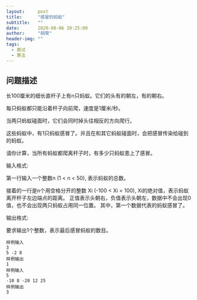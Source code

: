 ```yaml
---
layout:     post
title:      "感冒的蚂蚁"
subtitle:   ""
date:       2020-08-06 20:25:00
author:     "胡荣"
header-img: ""
tags:
  - 面试
  - 算法
---
```


## 问题描述

长100厘米的细长直杆子上有n只蚂蚁。它们的头有的朝左，有的朝右。

每只蚂蚁都只能沿着杆子向前爬，速度是1厘米/秒。

当两只蚂蚁碰面时，它们会同时掉头往相反的方向爬行。

这些蚂蚁中，有1只蚂蚁感冒了。并且在和其它蚂蚁碰面时，会把感冒传染给碰到的蚂蚁。

请你计算，当所有蚂蚁都爬离杆子时，有多少只蚂蚁患上了感冒。

输入格式:

第一行输入一个整数n (1 < n < 50), 表示蚂蚁的总数。

接着的一行是n个用空格分开的整数 Xi (-100 < Xi < 100), 
Xi的绝对值，表示蚂蚁离开杆子左边端点的距离。
正值表示头朝右，负值表示头朝左，数据中不会出现0值，也不会出现两只蚂蚁占用同一位置。
其中，第一个数据代表的蚂蚁感冒了。

输出格式:

要求输出1个整数，表示最后感冒蚂蚁的数目。

```text
样例输入
3
5 -2 8
样例输出
1
样例输入
5
-10 8 -20 12 25
样例输出
3
```